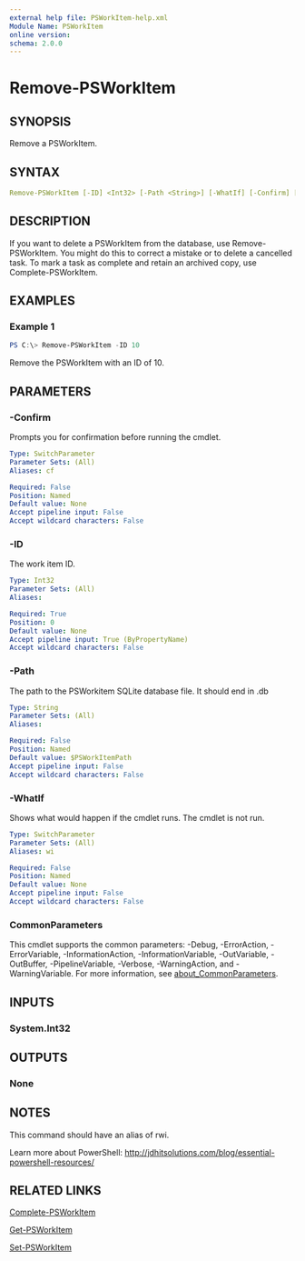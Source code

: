```yaml
---
external help file: PSWorkItem-help.xml
Module Name: PSWorkItem
online version:
schema: 2.0.0
---
```


# Remove-PSWorkItem

## SYNOPSIS

Remove a PSWorkItem.

## SYNTAX

```yaml
Remove-PSWorkItem [-ID] <Int32> [-Path <String>] [-WhatIf] [-Confirm] [<CommonParameters>]
```

## DESCRIPTION

If you want to delete a PSWorkItem from the database, use Remove-PSWorkItem. You might do this to correct a mistake or to delete a cancelled task. To mark a task as complete and retain an archived copy, use Complete-PSWorkItem.

## EXAMPLES

### Example 1

```powershell
PS C:\> Remove-PSWorkItem -ID 10
```

Remove the PSWorkItem with an ID of 10.

## PARAMETERS

### -Confirm

Prompts you for confirmation before running the cmdlet.

```yaml
Type: SwitchParameter
Parameter Sets: (All)
Aliases: cf

Required: False
Position: Named
Default value: None
Accept pipeline input: False
Accept wildcard characters: False
```

### -ID

The work item ID.

```yaml
Type: Int32
Parameter Sets: (All)
Aliases:

Required: True
Position: 0
Default value: None
Accept pipeline input: True (ByPropertyName)
Accept wildcard characters: False
```

### -Path

The path to the PSWorkitem SQLite database file.
It should end in .db

```yaml
Type: String
Parameter Sets: (All)
Aliases:

Required: False
Position: Named
Default value: $PSWorkItemPath
Accept pipeline input: False
Accept wildcard characters: False
```

### -WhatIf

Shows what would happen if the cmdlet runs.
The cmdlet is not run.

```yaml
Type: SwitchParameter
Parameter Sets: (All)
Aliases: wi

Required: False
Position: Named
Default value: None
Accept pipeline input: False
Accept wildcard characters: False
```

### CommonParameters

This cmdlet supports the common parameters: -Debug, -ErrorAction, -ErrorVariable, -InformationAction, -InformationVariable, -OutVariable, -OutBuffer, -PipelineVariable, -Verbose, -WarningAction, and -WarningVariable. For more information, see [about_CommonParameters](http://go.microsoft.com/fwlink/?LinkID=113216).

## INPUTS

### System.Int32

## OUTPUTS

### None

## NOTES

This command should have an alias of rwi.

Learn more about PowerShell: http://jdhitsolutions.com/blog/essential-powershell-resources/

## RELATED LINKS

[Complete-PSWorkItem](Complete-PSWorkItem.md)

[Get-PSWorkItem](Get-PSWorkItem.md)

[Set-PSWorkItem](Set-PSWorkItem.md)
